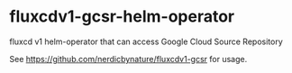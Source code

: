 # fluxcdv1-gcsr-helm-operator
fluxcd v1 helm-operator that can access Google Cloud Source Repository

See https://github.com/nerdicbynature/fluxcdv1-gcsr for usage.

